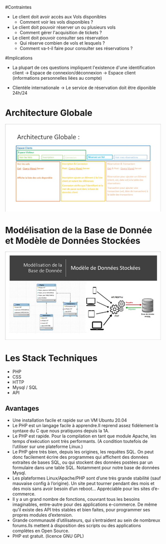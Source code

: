 #Contraintes

* Le client doit avoir accès aux Vols disponibles
	* Comment voir les vols disponibles ? 
* Le client doit pouvoir réserver un ou plusieurs vols 
	* Comment gérer l'acquisition de tickets ? 
* Le client doit pouvoir consulter ses réservation
	* Qui réserve combien de vols et lesquels ? 
	* Comment va-t-il faire pour consulter ses réservations ? 

#Implications 

- La plupart de ces questions impliquent l'existence d'une identification client 
-> Espace de connexion/déconnexion
-> Espace client (informations personnelles liées au compte)

- Clientèle internationale
-> Le service de réservation doit être diponible 24h/24

# Architecture Globale 

![alt text](tableau.jpg)

# Modélisation de la Base de Donnée et Modèle de Données Stockées

![alt text](base.jpg) 

# Les Stack Techniques 
* PHP
* CSS
* HTTP
* Mysql / SQL
* API 

## Avantages 

* Une installation facile et rapide sur un VM Ubuntu 20.04
* Le PHP est un langage facile à apprendre.Il reprend assez fidèlement la syntaxe du C que nous pratiquons depuis la 1A.
* Le PHP est rapide. Pour la compilation en tant que module Apache, les temps d’exécution sont très performants. (A condition toutefois de l’utiliser sur une plateforme Linux.) 
* Le PHP gère très bien, depuis les origines, les requêtes SQL. On peut donc facilement écrire des programmes qui affichent des données extraites de bases SQL, ou qui stockent des données postées par un formulaire dans une table SQL. Notamment pour notre base de données Mysql.
* Les plateformes Linux/Apache/PHP sont d’une très grande stabilité (sauf mauvaise config à l’origine). Un site peut tourner pendant des mois et des mois sans avoir besoin d’un reboot... Appréciable pour les sites d’e-commerce.
* Il y a un grand nombre de fonctions, couvrant tous les besoins imaginables, entre-autre pour des applications e-commerce. De même qu’il existe des API très stables et bien faites, pour programmer ses propres modules d’extension.
* Grande communauté d’utilisateurs, qui s’entraident au sein de nombreux forums.Ils mettent à disposition des scripts ou des applications complètes en Open Source. 
* PHP est gratuit.  (licence GNU GPL) 
